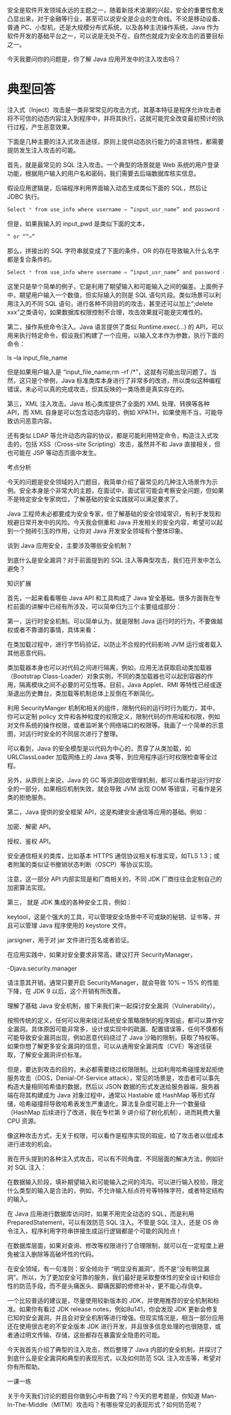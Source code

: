 安全是软件开发领域永远的主题之一，随着新技术浪潮的兴起，安全的重要性愈发凸显出来，对于金融等行业，甚至可以说安全是企业的生命线。不论是移动设备、普通 PC、小型机，还是大规模分布式系统，以及各种主流操作系统，Java 作为软件开发的基础平台之一，可以说是无处不在，自然也就成为安全攻击的首要目标之一。

今天我要问你的问题是，你了解 Java 应用开发中的注入攻击吗？

# 典型回答

注入式（Inject）攻击是一类非常常见的攻击方式，其基本特征是程序允许攻击者将不可信的动态内容注入到程序中，并将其执行，这就可能完全改变最初预计的执行过程，产生恶意效果。

下面是几种主要的注入式攻击途径，原则上提供动态执行能力的语言特性，都需要提防发生注入攻击的可能。

首先，就是最常见的 SQL 注入攻击。一个典型的场景就是 Web 系统的用户登录功能，根据用户输入的用户名和密码，我们需要去后端数据库核实信息。

假设应用逻辑是，后端程序利用界面输入动态生成类似下面的 SQL，然后让 JDBC 执行。

```java
Select * from use_info where username = “input_usr_name” and password = “input_pwd”
```

但是，如果我输入的 input\_pwd 是类似下面的文本，

```java
“ or “”=”
```

那么，拼接出的 SQL 字符串就变成了下面的条件，OR 的存在导致输入什么名字都是复合条件的。

```java
Select * from use_info where username = “input_usr_name” and password = “” or “” = “”
```

这里只是举个简单的例子，它是利用了期望输入和可能输入之间的偏差。上面例子中，期望用户输入一个数值，但实际输入的则是 SQL 语句片段。类似场景可以利用注入的不同 SQL 语句，进行各种不同目的的攻击，甚至还可以加上“;delete xxx”之类语句，如果数据库权限控制不合理，攻击效果就可能是灾难性的。

第二，操作系统命令注入。Java 语言提供了类似 Runtime.exec\(…\) 的 API，可以用来执行特定命令，假设我们构建了一个应用，以输入文本作为参数，执行下面的命令：

ls –la input\_file\_name

但是如果用户输入是 “input\_file\_name;rm –rf /\*”，这就有可能出现问题了。当然，这只是个举例，Java 标准类库本身进行了非常多的改进，所以类似这种编程错误，未必可以真的完成攻击，但其反映的一类场景是真实存在的。

第三，XML 注入攻击。Java 核心类库提供了全面的 XML 处理、转换等各种 API，而 XML 自身是可以包含动态内容的，例如 XPATH，如果使用不当，可能导致访问恶意内容。

还有类似 LDAP 等允许动态内容的协议，都是可能利用特定命令，构造注入式攻击的，包括 XSS（Cross-site Scripting）攻击，虽然并不和 Java 直接相关，但也可能在 JSP 等动态页面中发生。

考点分析

今天的问题是安全领域的入门题目，我简单介绍了最常见的几种注入场景作为示例。安全本身是个非常大的主题，在面试中，面试官可能会考察安全问题，但如果不是特定安全专家岗位，了解基础的安全实践就可以满足要求了。

Java 工程师未必都要成为安全专家，但了解基础的安全领域常识，有利于发现和规避日常开发中的风险。今天我会侧重和 Java 开发相关的安全内容，希望可以起到一个抛砖引玉的作用，让你对 Java 开发安全领域有个整体印象。

谈到 Java 应用安全，主要涉及哪些安全机制？

到底什么是安全漏洞？对于前面提到的 SQL 注入等典型攻击，我们在开发中怎么避免？

知识扩展

首先，一起来看看哪些 Java API 和工具构成了 Java 安全基础。很多方面我在专栏前面的讲解中已经有所涉及，可以简单归为三个主要组成部分：

第一，运行时安全机制。可以简单认为，就是限制 Java 运行时的行为，不要做越权或者不靠谱的事情，具体来看：

在类加载过程中，进行字节码验证，以防止不合规的代码影响 JVM 运行或者载入其他恶意代码。

类加载器本身也可以对代码之间进行隔离，例如，应用无法获取启动类加载器（Bootstrap Class-Loader）对象实例，不同的类加载器也可以起到容器的作用，隔离模块之间不必要的可见性等。目前，Java Applet、RMI 等特性已经或逐渐退出历史舞台，类加载等机制总体上反倒在不断简化。

利用 SecurityManger 机制和相关的组件，限制代码的运行时行为能力，其中，你可以定制 policy 文件和各种粒度的权限定义，限制代码的作用域和权限，例如对文件系统的操作权限，或者监听某个网络端口的权限等。我画了一个简单的示意图，对运行时安全的不同层次进行了整理。

可以看到，Java 的安全模型是以代码为中心的，贯穿了从类加载，如 URLClassLoader 加载网络上的 Java 类等，到应用程序运行时权限检查等全过程。

另外，从原则上来说，Java 的 GC 等资源回收管理机制，都可以看作是运行时安全的一部分，如果相应机制失效，就会导致 JVM 出现 OOM 等错误，可看作是另类的拒绝服务。

第二，Java 提供的安全框架 API，这是构建安全通信等应用的基础。例如：

加密、解密 API。

授权、鉴权 API。

安全通信相关的类库，比如基本 HTTPS 通信协议相关标准实现，如TLS 1.3；或者附属的类似证书撤销状态判断（OSCP）等协议实现。

注意，这一部分 API 内部实现是和厂商相关的，不同 JDK 厂商往往会定制自己的加密算法实现。

第三， 就是 JDK 集成的各种安全工具，例如：

keytool，这是个强大的工具，可以管理安全场景中不可或缺的秘钥、证书等，并且可以管理 Java 程序使用的 keystore 文件。

jarsigner，用于对 jar 文件进行签名或者验证。

在应用实践中，如果对安全要求非常高，建议打开 SecurityManager，

-Djava.security.manager

请注意其开销，通常只要开启 SecurityManager，就会导致 10% ~ 15% 的性能下降，在 JDK 9 以后，这个开销有所改善。

理解了基础 Java 安全机制，接下来我们来一起探讨安全漏洞（Vulnerability）。

按照传统的定义，任何可以用来绕过系统安全策略限制的程序瑕疵，都可以算作安全漏洞。具体原因可能非常多，设计或实现中的疏漏、配置错误等，任何不慎都有可能导致安全漏洞出现，例如恶意代码绕过了 Java 沙箱的限制，获取了特权等。如果你想了解更多安全漏洞的信息，可以从通用安全漏洞库（CVE）等途径获取，了解安全漏洞评价标准。

但是，要达到攻击的目的，未必都需要绕过权限限制。比如利用哈希碰撞发起拒绝服务攻击（DOS，Denial-Of-Service attack），常见的场景是，攻击者可以事先构造大量相同哈希值的数据，然后以 JSON 数据的形式发送给服务器端，服务器端在将其构建成为 Java 对象过程中，通常以 Hastable 或 HashMap 等形式存储，哈希碰撞将导致哈希表发生严重退化，算法复杂度可能上升一个数量级（HashMap 后续进行了改进，我在专栏第 9 讲介绍了树化机制），进而耗费大量 CPU 资源。

像这种攻击方式，无关于权限，可以看作是程序实现的瑕疵，给了攻击者以低成本进行进攻的机会。

我在开头提到的各种注入式攻击，可以有不同角度、不同层面的解决方法，例如针对 SQL 注入：

在数据输入阶段，填补期望输入和可能输入之间的鸿沟。可以进行输入校验，限定什么类型的输入是合法的，例如，不允许输入标点符号等特殊字符，或者特定结构的输入。

在 Java 应用进行数据库访问时，如果不用完全动态的 SQL，而是利用 PreparedStatement，可以有效防范 SQL 注入。不管是 SQL 注入，还是 OS 命令注入，程序利用字符串拼接生成运行逻辑都是个可能的风险点！

在数据库层面，如果对查询、修改等权限进行了合理限制，就可以在一定程度上避免被注入删除等高破坏性的代码。

在安全领域，有一句准则：安全倾向于 “明显没有漏洞”，而不是“没有明显漏洞”。所以，为了更加安全可靠的服务，我们最好是采取整体性的安全设计和综合性的防范手段，而不是头痛医头、脚痛医脚的修修补补，更不能心存侥幸。

一个比较普适的建议是，尽量使用较新版本的 JDK，并使用推荐的安全机制和标准。如果你有看过 JDK release notes，例如8u141，你会发现 JDK 更新会修复已知的安全漏洞，并且会对安全机制等进行增强。但现实情况是，相当一部分应用还在使用很古老的不安全版本 JDK 进行开发，并且很多信息处理的也很随意，或者通过明文传输、存储，这些都存在暴露安全隐患的可能。

今天我首先介绍了典型的注入攻击，然后整理了 Java 内部的安全机制，并探讨了到底什么是安全漏洞和典型的表现形式，以及如何防范 SQL 注入攻击等，希望对你有所帮助。

一课一练

关于今天我们讨论的题目你做到心中有数了吗？今天的思考题是，你知道 Man-In-The-Middle（MITM）攻击吗？有哪些常见的表现形式？如何防范呢？

